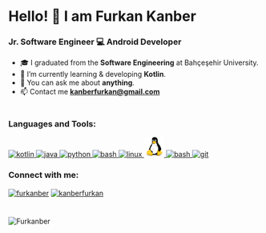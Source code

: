 <h1> Hello! 👋 I am Furkan Kanber </h1> 
<h3> Jr. Software Engineer 💻 Android Developer </h3>

  
- 🎓 I graduated from the **Software Engineering** at Bahçeşehir University. 
- 🔭 I’m currently learning & developing **Kotlin**.
- 💬 You can ask me about **anything**.
- 📫 Contact me **kanberfurkan@gmail.com**

<h1></h1> 

<h3 align="left">Languages and Tools:</h3>
<p align="left">
  <a href="https://kotlinlang.org/" target="_blank">
    <img
      src="https://www.logo.wine/a/logo/Kotlin_(programming_language)/Kotlin_(programming_language)-Logo.wine.svg"
      alt="kotlin"
      width="40"
      height="40"
    /> </a
  >
  <a href="https://www.java.com/" target="_blank">
    <img
      src="https://www.vectorlogo.zone/logos/java/java-icon.svg"
      alt="java"
      width="40"
      height="40"
    /> </a
  >
  <a href="https://www.python.org/"
    target="_blank"
  >
    <img
      src="https://www.vectorlogo.zone/logos/python/python-icon.svg"
      alt="python"
      width="40"
      height="40"
    />
  </a>
  <a href="https://www.gnu.org/software/bash/" target="_blank"> <img src="https://bashlogo.com/img/symbol/svg/full_colored_dark.svg" alt="bash" width="45" height="45"/> </a>
<a href="https://developer.android.com/" target="_blank"> <img src="https://www.svgrepo.com/show/303175/android-logo.svg" alt="linux" width="40" height="40"/> </a>
<a href="https://www.linux.org/" target="_blank"> <img src="https://raw.githubusercontent.com/devicons/devicon/master/icons/linux/linux-original.svg" alt="linux" width="40" height="40"/> </a> 
<a href="https://ubuntu.com/" target="_blank"> <img src="https://seeklogo.com/images/U/ubuntu-logo-8FDEC6A07B-seeklogo.com.png" alt="bash" width="40" height="40"/> </a>
<a href="https://git-scm.com/" target="_blank"> <img src="https://www.vectorlogo.zone/logos/git-scm/git-scm-icon.svg" alt="git" width="40" height="40"/> </a>
</p>

<h3 align="left">Connect with me:</h3>
<p align="left">
  <a href="https://www.linkedin.com/in/furkanber/" target="blank"
    ><img
      align="center"
      src="https://velanovascular.com/wp-content/uploads/2020/06/LinkedIn.png"
      alt="furkanber"
      height="35"
      width="35"
  /></a>
  <a href="https://www.hackerrank.com/kanberfurkan" target="blank"
    ><img
      align="center"
      src="https://upload.wikimedia.org/wikipedia/commons/thumb/4/40/HackerRank_Icon-1000px.png/240px-HackerRank_Icon-1000px.png"
      alt="kanberfurkan"
      height="35"
      width="35"
  /></a>
</p>

<h1></h1> 

<p align="left"> <img src="https://github-readme-stats.vercel.app/api?username=Furkanber&show_icons=true&locale=en&theme=tokyonight" alt="Furkanber" /> </p>
